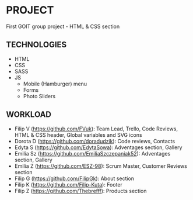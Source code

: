 # PROJECT

First GOIT group project - HTML & CSS section

## TECHNOLOGIES

- HTML
- CSS
- SASS
- JS 
  - Mobile (Hamburger) menu
  - Forms
  - Photo Sliders

## WORKLOAD
- Filip V (https://github.com/FVuk): Team Lead, Trello, Code Reviews, HTML & CSS header, Global variables and SVG icons
- Dorota D (https://github.com/doradudzik): Code reviews, Contacts
- Edyta S (https://github.com/EdytaSowa): Adventages section, Gallery
- Emilia Sz (https://github.com/EmiliaSzczepaniak52): Adventages section, Gallery
- Emilia Z (https://github.com/ESZ-98): Scrum Master, Customer Reviews section
- Filip G (https://github.com/FilipGk): About section
- Filip K (https://github.com/Filip-Kuta): Footer
- Filip Z (https://github.com/Thebrefff): Products section
